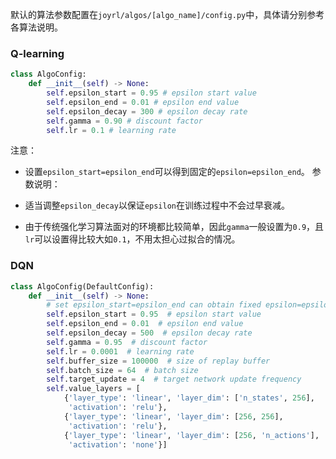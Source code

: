 默认的算法参数配置在`joyrl/algos/[algo_name]/config.py`中，具体请分别参考各算法说明。

### Q-learning

```python
class AlgoConfig:
    def __init__(self) -> None:
        self.epsilon_start = 0.95 # epsilon start value
        self.epsilon_end = 0.01 # epsilon end value
        self.epsilon_decay = 300 # epsilon decay rate
        self.gamma = 0.90 # discount factor
        self.lr = 0.1 # learning rate
```

注意：

* 设置`epsilon_start=epsilon_end`可以得到固定的`epsilon=epsilon_end`。
参数说明：

* 适当调整`epsilon_decay`以保证`epsilon`在训练过程中不会过早衰减。
* 由于传统强化学习算法面对的环境都比较简单，因此`gamma`一般设置为`0.9`，且`lr`可以设置得比较大如`0.1`，不用太担心过拟合的情况。

### DQN

```python
class AlgoConfig(DefaultConfig):
    def __init__(self) -> None:
        # set epsilon_start=epsilon_end can obtain fixed epsilon=epsilon_end
        self.epsilon_start = 0.95  # epsilon start value
        self.epsilon_end = 0.01  # epsilon end value
        self.epsilon_decay = 500  # epsilon decay rate
        self.gamma = 0.95  # discount factor
        self.lr = 0.0001  # learning rate
        self.buffer_size = 100000  # size of replay buffer
        self.batch_size = 64  # batch size
        self.target_update = 4  # target network update frequency
        self.value_layers = [
            {'layer_type': 'linear', 'layer_dim': ['n_states', 256],
             'activation': 'relu'},
            {'layer_type': 'linear', 'layer_dim': [256, 256],
             'activation': 'relu'},
            {'layer_type': 'linear', 'layer_dim': [256, 'n_actions'],
             'activation': 'none'}]
```